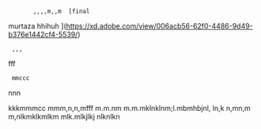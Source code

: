            ,,,,m,,m  [final
murtaza
hhihuh
](https://xd.adobe.com/view/006acb56-62f0-4486-9d49-b376e1442cf4-5539/)
   
     ,,,
   fff
    
     mmccc
nnn
   
       
kkkmmmcc
mmm,n,n,mfff
m.m.nm
m.m.mklnklnm;l.mbmhbjnl, ln,k
n,mn,m
m,nlkmklkmlkm
mlk.mlkjlkj
nlknlkn
